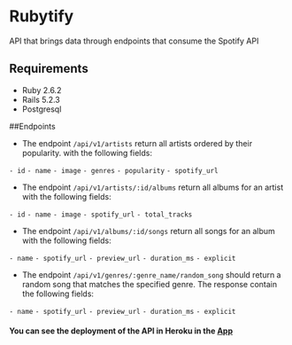 # Rubytify

API that brings data through endpoints that consume the Spotify API

## Requirements

- Ruby 2.6.2
- Rails 5.2.3
- Postgresql

##Endpoints

- The endpoint `/api/v1/artists` return all artists ordered by their popularity. with the following fields:

`- id`
`- name`
`- image`
`- genres`
`- popularity`
`- spotify_url`

- The endpoint `/api/v1/artists/:id/albums` return all albums for an artist with the following fields:

`- id`
`- name`
`- image`
`- spotify_url`
`- total_tracks`


- The endpoint `/api/v1/albums/:id/songs` return all songs for an album with the following fields:

`- name`
`- spotify_url`
`- preview_url`
`- duration_ms`
`- explicit`

- The endpoint `/api/v1/genres/:genre_name/random_song` should return a random song that matches the specified genre. The response contain the following fields:

`- name`
`- spotify_url`
`- preview_url`
`- duration_ms`
`- explicit`

#### You can see the deployment of the API in Heroku in the [App](https://rubytify-ror-test.herokuapp.com/api/v1/artists)
